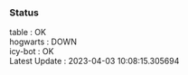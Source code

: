 ### Status


table : OK  
hogwarts : DOWN  
icy-bot : OK  
Latest Update : 2023-04-03 10:08:15.305694
